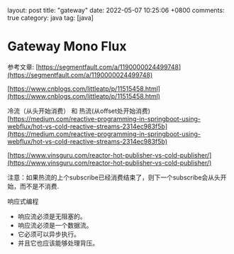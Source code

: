 layout: post
title: "gateway"
date: 2022-05-07 10:25:06 +0800
comments: true
category: java
tag: [java]

# Gateway Mono Flux

参考文章: [https://segmentfault.com/a/1190000024499748](https://segmentfault.com/a/1190000024499748)

[https://www.cnblogs.com/littleatp/p/11515458.html](https://www.cnblogs.com/littleatp/p/11515458.html)

冷流（从头开始消费） 和 热流(从offset处开始消费)  [https://medium.com/reactive-programming-in-springboot-using-webflux/hot-vs-cold-reactive-streams-2314ec983f5b](https://medium.com/reactive-programming-in-springboot-using-webflux/hot-vs-cold-reactive-streams-2314ec983f5b)

[https://www.vinsguru.com/reactor-hot-publisher-vs-cold-publisher/](https://www.vinsguru.com/reactor-hot-publisher-vs-cold-publisher/)



注意：如果热流的上个subscribe已经消费结束了，则下一个subscribe会从头开始，而不是不消费.



响应式编程



- 响应流必须是无阻塞的。
- 响应流必须是一个数据流。
- 它必须可以异步执行。
- 并且它也应该能够处理背压。



